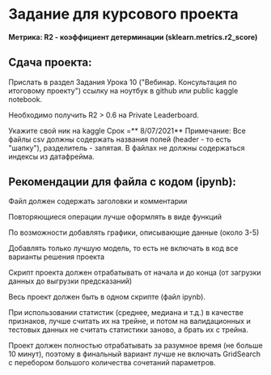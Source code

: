 # Задание для курсового проекта

#### Метрика: R2 - коэффициент детерминации (sklearn.metrics.r2_score)

## Сдача проекта:

Прислать в раздел Задания Урока 10 ("Вебинар. Консультация по итоговому проекту") ссылку на ноутбук в github или public kaggle notebook.

Необходимо получить R2 > 0.6 на Private Leaderboard.

Укажите свой ник на kaggle
Срок =** 8/07/2021**
Примечание: Все файлы csv должны содержать названия полей (header - то есть "шапку"), разделитель - запятая. В файлах не должны содержаться индексы из датафрейма.

## Рекомендации для файла с кодом (ipynb):

Файл должен содержать заголовки и комментарии

Повторяющиеся операции лучше оформлять в виде функций

По возможности добавлять графики, описывающие данные (около 3-5)

Добавлять только лучшую модель, то есть не включать в код все варианты решения проекта

Скрипт проекта должен отрабатывать от начала и до конца (от загрузки данных до выгрузки предсказаний)

Весь проект должен быть в одном скрипте (файл ipynb).

При использовании статистик (среднее, медиана и т.д.) в качестве признаков, лучше считать их на трейне, и потом на валидационных и тестовых данных не считать статистики заново, а брать их с трейна.

Проект должен полностью отрабатывать за разумное время (не больше 10 минут), поэтому в финальный вариант лучше не включать GridSearch с перебором большого количества сочетаний параметров.
